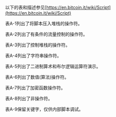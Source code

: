 以下的表和描述参见[https://en.bitcoin.it/wiki/Script](https://en.bitcoin.it/wiki/Script)



表A-1列出了将脚本压⼊堆栈的操作符。 





表A-2列出了有条件的流量控制的操作符。 



 

表A-3列出了控制堆栈的操作符。 





表A-4列出了字符串操作符。 





表A-5列出了⼆进制算术和布尔逻辑运算符演⽰。 

 



表A-6列出了数值\(算法\)操作符。 





表A-7列出了加密函数操作符。



表A-8列出了⾮操作符。



表A-9保留关键字，仅供内部脚本调试。

